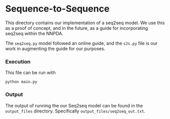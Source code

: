 # Sequence-to-Sequence

This directory contains our implementation of a seq2seq model.
We use this as a proof of concept, and in the future, as a guide for incorporating seq2seq within the NNPDA.

The `seq2seq.py` model followed an online guide, and the `s2s.py` file is our work in augmenting the guide for our purposes.

### Execution
This file can be run with 
```
python main.py
```

### Output
The output of running the our Seq2seq model can be found in the `output_files` directory.
Specifically `output_files/seq2seq_out.txt`.